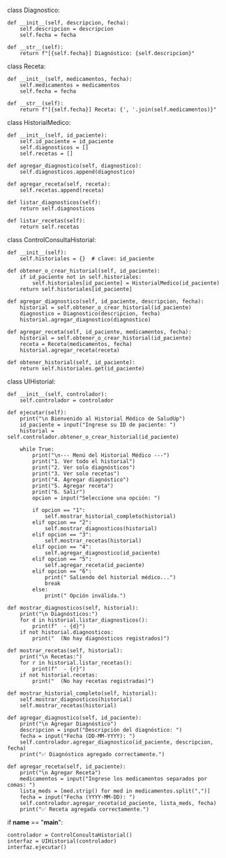 class Diagnostico:

    def __init__(self, descripcion, fecha):
        self.descripcion = descripcion
        self.fecha = fecha

    def __str__(self):
        return f"[{self.fecha}] Diagnóstico: {self.descripcion}"


class Receta:

    def __init__(self, medicamentos, fecha):
        self.medicamentos = medicamentos
        self.fecha = fecha

    def __str__(self):
        return f"[{self.fecha}] Receta: {', '.join(self.medicamentos)}"


class HistorialMedico:

    def __init__(self, id_paciente):
        self.id_paciente = id_paciente
        self.diagnosticos = []
        self.recetas = []

    def agregar_diagnostico(self, diagnostico):
        self.diagnosticos.append(diagnostico)

    def agregar_receta(self, receta):
        self.recetas.append(receta)

    def listar_diagnosticos(self):
        return self.diagnosticos

    def listar_recetas(self):
        return self.recetas


class ControlConsultaHistorial:

    def __init__(self):
        self.historiales = {}  # clave: id_paciente

    def obtener_o_crear_historial(self, id_paciente):
        if id_paciente not in self.historiales:
            self.historiales[id_paciente] = HistorialMedico(id_paciente)
        return self.historiales[id_paciente]

    def agregar_diagnostico(self, id_paciente, descripcion, fecha):
        historial = self.obtener_o_crear_historial(id_paciente)
        diagnostico = Diagnostico(descripcion, fecha)
        historial.agregar_diagnostico(diagnostico)

    def agregar_receta(self, id_paciente, medicamentos, fecha):
        historial = self.obtener_o_crear_historial(id_paciente)
        receta = Receta(medicamentos, fecha)
        historial.agregar_receta(receta)

    def obtener_historial(self, id_paciente):
        return self.historiales.get(id_paciente)



class UIHistorial:

    def __init__(self, controlador):
        self.controlador = controlador

    def ejecutar(self):
        print("\n Bienvenido al Historial Médico de SaludUp")
        id_paciente = input("Ingrese su ID de paciente: ")
        historial = self.controlador.obtener_o_crear_historial(id_paciente)

        while True:
            print("\n--- Menú del Historial Médico ---")
            print("1. Ver todo el historial")
            print("2. Ver solo diagnósticos")
            print("3. Ver solo recetas")
            print("4. Agregar diagnóstico")
            print("5. Agregar receta")
            print("6. Salir")
            opcion = input("Seleccione una opción: ")

            if opcion == "1":
                self.mostrar_historial_completo(historial)
            elif opcion == "2":
                self.mostrar_diagnosticos(historial)
            elif opcion == "3":
                self.mostrar_recetas(historial)
            elif opcion == "4":
                self.agregar_diagnostico(id_paciente)
            elif opcion == "5":
                self.agregar_receta(id_paciente)
            elif opcion == "6":
                print(" Saliendo del historial médico...")
                break
            else:
                print(" Opción inválida.")

    def mostrar_diagnosticos(self, historial):
        print("\n Diagnósticos:")
        for d in historial.listar_diagnosticos():
            print(f"  - {d}")
        if not historial.diagnosticos:
            print("  (No hay diagnósticos registrados)")

    def mostrar_recetas(self, historial):
        print("\n Recetas:")
        for r in historial.listar_recetas():
            print(f"  - {r}")
        if not historial.recetas:
            print("  (No hay recetas registradas)")

    def mostrar_historial_completo(self, historial):
        self.mostrar_diagnosticos(historial)
        self.mostrar_recetas(historial)

    def agregar_diagnostico(self, id_paciente):
        print("\n Agregar Diagnóstico")
        descripcion = input("Descripción del diagnóstico: ")
        fecha = input("Fecha (DD-MM-YYYY): ")
        self.controlador.agregar_diagnostico(id_paciente, descripcion, fecha)
        print("✅ Diagnóstico agregado correctamente.")

    def agregar_receta(self, id_paciente):
        print("\n Agregar Receta")
        medicamentos = input("Ingrese los medicamentos separados por comas: ")
        lista_meds = [med.strip() for med in medicamentos.split(",")]
        fecha = input("Fecha (YYYY-MM-DD): ")
        self.controlador.agregar_receta(id_paciente, lista_meds, fecha)
        print("✅ Receta agregada correctamente.")


if __name__ == "__main__":

    controlador = ControlConsultaHistorial()
    interfaz = UIHistorial(controlador)
    interfaz.ejecutar()
